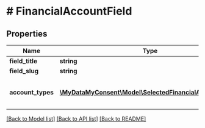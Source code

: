 # # FinancialAccountField

## Properties

Name | Type | Description | Notes
------------ | ------------- | ------------- | -------------
**field_title** | **string** | Field title. |
**field_slug** | **string** | Field slug. |
**account_types** | [**\MyDataMyConsent\Model\SelectedFinancialAccountType[]**](SelectedFinancialAccountType.md) | Selected financial account types. |

[[Back to Model list]](../../README.md#models) [[Back to API list]](../../README.md#endpoints) [[Back to README]](../../README.md)
